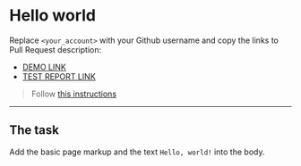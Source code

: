 # Hello world
Replace `<your_account>` with your Github username and copy the links to Pull Request description:
- [DEMO LINK](https://maksym-kryvolap.github.io/layout_hello-world/)
- [TEST REPORT LINK](https://maksym-kryvolap.github.io/layout_hello-world/report/html_report/)

> Follow [this instructions](https://mate-academy.github.io/layout_task-guideline/#how-to-solve-the-layout-tasks-on-github)
___

## The task 
Add the basic page markup and the text `Hello, world!` into the body.
